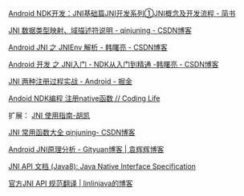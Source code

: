 [Android NDK开发：JNI基础篇](https://www.jianshu.com/p/ac00d59993aa)[JNI开发系列①JNI概念及开发流程 - 简书](https://www.jianshu.com/p/68bca86a84ce)

 [JNI 数据类型映射、域描述符说明 - qinjuning  - CSDN博客](https://link.jianshu.com?t=http%3A%2F%2Fblog.csdn.net%2Fqinjuning%2Farticle%2Fdetails%2F7599796)

 [Android JNI 之 JNIEnv 解析 - 韩曙亮 - CSDN博客](https://link.jianshu.com?t=http%3A%2F%2Fblog.csdn.net%2Fshulianghan%2Farticle%2Fdetails%2F38012515)

 [Android 开发 之 JNI入门 - NDK从入门到精通 -韩曙亮 - CSDN博客](https://link.jianshu.com?t=http%3A%2F%2Fblog.csdn.net%2Fshulianghan%2Farticle%2Fdetails%2F18964835)

 [JNI 两种注册过程实战  - Android - 掘金](https://link.jianshu.com?t=https%3A%2F%2Fjuejin.im%2Fentry%2F5885b019128fe1006c3f0149)

 [Andoid NDK编程 注册native函数 // Coding Life](https://link.jianshu.com?t=http%3A%2F%2Fzhixinliu.com%2F2015%2F07%2F01%2F2015-07-01-jni-register%2F)

扩展：
 [JNI 使用指南-胡凯](https://link.jianshu.com?t=http%3A%2F%2Fhukai.me%2Fandroid-training-course-in-chinese%2Fperformance%2Fperf-jni%2Findex.html)

 [JNI 常用函数大全 qinjuning- CSDN博客](https://link.jianshu.com?t=http%3A%2F%2Fblog.csdn.net%2Fqinjuning%2Farticle%2Fdetails%2F7595104)

 [Android JNI原理分析 - Gityuan博客 | 袁辉辉博客](https://link.jianshu.com?t=http%3A%2F%2Fgityuan.com%2F2016%2F05%2F28%2Fandroid-jni%2F)

 [JNI API 文档 (Java8): Java Native Interface Specification](https://link.jianshu.com?t=http%3A%2F%2Fdocs.oracle.com%2Fjavase%2F8%2Fdocs%2Ftechnotes%2Fguides%2Fjni%2Fspec%2FjniTOC.html)

 [官方JNI API 规范翻译 | linlinjava的博客](https://link.jianshu.com?t=http%3A%2F%2Flinlinjava.org%2F2015%2F04%2F01%2Flearning-jni.html)

